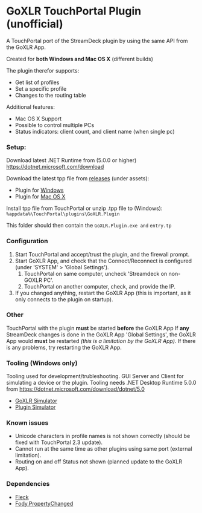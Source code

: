 # GoXLR TouchPortal Plugin (unofficial)
A TouchPortal port of the StreamDeck plugin by using the same API from the GoXLR App.

Created for **both Windows and Mac OS X** (different builds)

The plugin therefor supports:
- Get list of profiles
- Set a specific profile
- Changes to the routing table

Additional features:
- Mac OS X Support
- Possible to control multiple PCs
- Status indicators: client count, and client name (when single pc)

### Setup:

Download latest .NET Runtime from (5.0.0 or higher) https://dotnet.microsoft.com/download

Download the latest tpp file from [releases](https://github.com/oddbear/GoXLR-TouchPortal-Plugin/releases) (under assets):

- Plugin for [Windows](https://github.com/oddbear/GoXLR-TouchPortal-Plugin/releases/download/v0.5-beta/TouchPortal.GoXLR.Plugin.Windows.tpp)
- Plugin for [Mac OS X](https://github.com/oddbear/GoXLR-TouchPortal-Plugin/releases/download/v0.5-beta/TouchPortal.GoXLR.Plugin.MacOSX.tpp)

Install tpp file from TouchPortal or unzip .tpp file to (Windows): `%appdata%\TouchPortal\plugins\GoXLR.Plugin`

This folder should then contain the `GoXLR.Plugin.exe and` `entry.tp`

### Configuration

1. Start TouchPortal and accept/trust the plugin, and the firewall prompt.
2. Start GoXLR App, and check that the Connect/Reconnect is configured (under 'SYSTEM' > 'Global Settings').
   1. TouchPortal on same computer, uncheck 'Streamdeck on non-GOXLR PC'.
   2. TouchPortal on another computer, check, and provide the IP.
3. If you changed anything, restart the GoXLR App (this is important, as it only connects to the plugin on startup).

### Other

TouchPortal with the plugin **must** be started **before** the GoXLR App
If **any** StreamDeck changes is done in the GoXLR App 'Global Settings', the GoXLR App would **must** be restarted *(this is a limitation by the GoXLR App)*.
If there is any problems, try restarting the GoXLR App.

### Tooling (Windows only)

Tooling used for development/trubleshooting. GUI Server and Client for simulating a device or the plugin.
Tooling needs .NET Desktop Runtime 5.0.0 from https://dotnet.microsoft.com/download/dotnet/5.0

- [GoXLR Simulator](https://github.com/oddbear/GoXLR-TouchPortal-Plugin/releases/download/v0.5-beta/Windows.GUI.Tooling.GoXLR.Simulator.zip)
- [Plugin Simulator](https://github.com/oddbear/GoXLR-TouchPortal-Plugin/releases/download/v0.5-beta/Windows.GUI.Tooling.Plugin.Simulator.zip)

### Known issues

- Unicode characters in profile names is not shown correctly (should be fixed with TouchPortal 2.3 update).
- Cannot run at the same time as other plugins using same port (external limitation).
- Routing on and off Status not shown (planned update to the GoXLR App).

### Dependencies

- [Fleck](https://github.com/statianzo/Fleck)
- [Fody.PropertyChanged](https://github.com/Fody/PropertyChanged)
